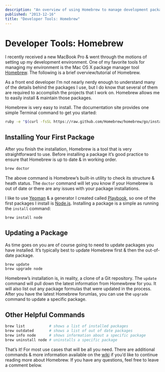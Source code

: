 ```yaml
---
description: "An overview of using Homebrew to manage development packages on macOS."
published: "2013-12-16"
title: "Developer Tools: Homebrew"
---
```


# Developer Tools: Homebrew

I recently received a new MacBook Pro &amp; went through the motions of setting up my development environment. One of my favorite tools for managing my environment is the Mac OS X package manager tool [Homebrew](http://brew.sh/). The following is a brief overview/tutorial of Homebrew.

As a front end developer I&rsquo;m not nearly nerdy enough to understand many of the details behind the packages I use, but I do know that several of them are required to accomplish the projects that I work on. Homebrew allows me to easily install &amp; maintain those packages.

Homebrew is very easy to install. The documentation site provides one simple Terminal command to get you started:

```bash
ruby -e "$(curl -fsSL https://raw.github.com/Homebrew/homebrew/go/install)"
```

## Installing Your First Package

After you finish the installation, Homebrew is a tool that is very straightforward to use. Before installing a package it&rsquo;s good practice to ensure that Homebrew is up to date &amp; in working order.

```bash
brew doctor
```

The above command is Homebrew&rsquo;s built-in utility to check its structure &amp; heath status. The `doctor` command will let you know if your Homebrew is out of date or there are any issues with your package installations.

I like to use [Yeoman](http://yeoman.io/) &amp; a generator I created called [Playbook](https://github.com/centresource/generator-playbook), so one of the first packages I install is [Node.js](http://nodejs.org/). Installing a package is a simple as running the `install` command:

```bash
brew install node
```

## Updating a Package

As time goes on you are of course going to need to update packages you have installed. It&rsquo;s typically best to update Homebrew first &amp; then the out-of-date package.

```bash
brew update
brew upgrade node
```

Homebrew&rsquo;s installation is, in reality, a clone of a Git repository. The `update` command will pull down the latest information from Homewbrew for you. It will also list out any package formulas that were updated in the process. After you have the latest Homebrew forumlas, you can use the `upgrade` command to update a specific package.

## Other Helpful Commands

```bash
brew list           # shows a list of installed packages
brew outdated       # shows a list of out of date packages
brew info node      # shows information about a specific package
brew uninstall node # uninstalls a specific package
```

That&rsquo;s it! For most use cases that will be all you need. There are additional commands &amp; more information available on the [wiki](https://github.com/Homebrew/homebrew/wiki) if you&rsquo;d like to continue reading more about Homebrew. If you have any questions, feel free to leave a comment below.
